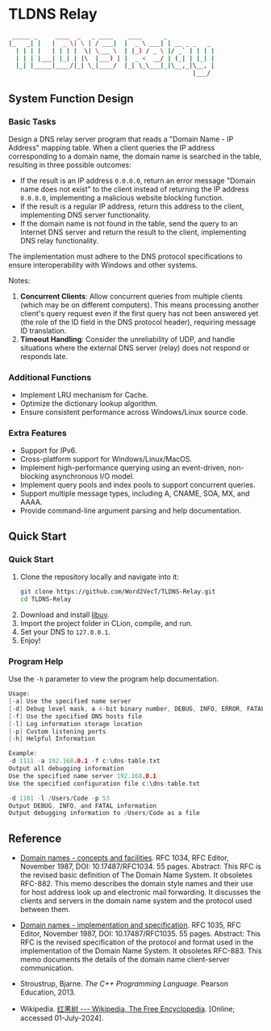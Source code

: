 # TLDNS Relay

```bash
 _____ _     ____  _   _ ____    ____      _
|_   _| |   |  _ \| \ | / ___|  |  _ \ ___| | __ _ _   _
  | | | |   | | | |  \| \___ \  | |_) / _ \ |/ _` | | | |
  | | | |___| |_| | |\  |___) | |  _ <  __/ | (_| | |_| |
  |_| |_____|____/|_| \_|____/  |_| \_\___|_|\__,_|\__, |
                                                   |___/
```

## System Function Design

### Basic Tasks

Design a DNS relay server program that reads a "Domain Name - IP Address" mapping table. When a client queries the IP address corresponding to a domain name, the domain name is searched in the table, resulting in three possible outcomes:

- If the result is an IP address `0.0.0.0`, return an error message "Domain name does not exist" to the client instead of returning the IP address `0.0.0.0`, implementing a malicious website blocking function.
- If the result is a regular IP address, return this address to the client, implementing DNS server functionality.
- If the domain name is not found in the table, send the query to an Internet DNS server and return the result to the client, implementing DNS relay functionality.

The implementation must adhere to the DNS protocol specifications to ensure interoperability with Windows and other systems.

Notes:

1. **Concurrent Clients**: Allow concurrent queries from multiple clients (which may be on different computers). This means processing another client's query request even if the first query has not been answered yet (the role of the ID field in the DNS protocol header), requiring message ID translation.
2. **Timeout Handling**: Consider the unreliability of UDP, and handle situations where the external DNS server (relay) does not respond or responds late.

### Additional Functions

- Implement LRU mechanism for Cache.
- Optimize the dictionary lookup algorithm.
- Ensure consistent performance across Windows/Linux source code.

### Extra Features

- Support for IPv6.
- Cross-platform support for Windows/Linux/MacOS.
- Implement high-performance querying using an event-driven, non-blocking asynchronous I/O model.
- Implement query pools and index pools to support concurrent queries.
- Support multiple message types, including A, CNAME, SOA, MX, and AAAA.
- Provide command-line argument parsing and help documentation.

## Quick Start

### Quick Start

1. Clone the repository locally and navigate into it:
    ```bash
    git clone https://github.com/Word2VecT/TLDNS-Relay.git
    cd TLDNS-Relay
    ```
2. Download and install [libuv](https://dist.libuv.org/dist/).
3. Import the project folder in CLion, compile, and run.
4. Set your DNS to `127.0.0.1`.
5. Enjoy!

### Program Help

Use the `-h` parameter to view the program help documentation.
```c
Usage:
[-a] Use the specified name server
[-d] Debug level mask, a 4-bit binary number, DEBUG, INFO, ERROR, FATAL in order
[-f] Use the specified DNS hosts file
[-l] Log information storage location
[-p] Custom listening ports
[-h] Helpful Information

Example:
-d 1111 -a 192.168.0.1 -f c:\dns-table.txt
Output all debugging information
Use the specified name server 192.168.0.1
Use the specified configuration file c:\dns-table.txt

-d 1101 -l /Users/Code -p 53
Output DEBUG, INFO, and FATAL information
Output debugging information to /Users/Code as a file
```

## Reference

- [Domain names - concepts and facilities](https://www.rfc-editor.org/info/rfc1034). RFC 1034, RFC Editor, November 1987, DOI: 10.17487/RFC1034. 55 pages. Abstract: This RFC is the revised basic definition of The Domain Name System. It obsoletes RFC-882. This memo describes the domain style names and their use for host address look up and electronic mail forwarding. It discusses the clients and servers in the domain name system and the protocol used between them.

- [Domain names - implementation and specification](https://www.rfc-editor.org/info/rfc1035). RFC 1035, RFC Editor, November 1987, DOI: 10.17487/RFC1035. 55 pages. Abstract: This RFC is the revised specification of the protocol and format used in the implementation of the Domain Name System. It obsoletes RFC-883. This memo documents the details of the domain name client-server communication.

- Stroustrup, Bjarne. *The C++ Programming Language*. Pearson Education, 2013.

- Wikipedia. [红黑树 --- Wikipedia, The Free Encyclopedia](http://zh.wikipedia.org/w/index.php?title=%E7%BA%A2%E9%BB%91%E6%A0%91&oldid=81848547). [Online; accessed 01-July-2024].